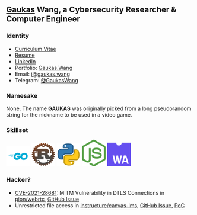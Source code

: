 ## [Gaukas](https://github.com/Gaukas) Wang, a Cybersecurity Researcher & Computer Engineer

<!--[![Gaukas's GitHub stats](https://github-readme-stats.vercel.app/api?username=gaukas)](https://github.com/anuraghazra/github-readme-stats)-->

### Identity 
- [Curriculum Vitae](https://gauk.as/cv)  
- [Resume](https://gauk.as/resume) 
- [LinkedIn](https://www.linkedin.com/in/gaukaswang/)
- Portfolio: [Gaukas.Wang](https://gaukas.wang) 
- Email: [i@gaukas.wang](mailto:i@gaukas.wang)
- Telegram: [@GaukasWang](https://t.me/GaukasWang) 


### Namesake
None. The name **GAUKAS** was originally picked from a long pseudorandom string for the nickname to be used in a video game. 

### Skillset
[<img src="https://raw.githubusercontent.com/gaukas/gaukas/master/profile/images/logo_go.png" width="64"/>](https://go.dev/)
[<img src="https://raw.githubusercontent.com/gaukas/gaukas/master/profile/images/logo_rust.png" width="64"/>](https://www.rust-lang.org/)
[<img src="https://raw.githubusercontent.com/gaukas/gaukas/master/profile/images/logo_python.png" width="64"/>](https://www.python.org/)
[<img src="https://raw.githubusercontent.com/gaukas/gaukas/master/profile/images/logo_nodejs.png" width="64"/>](https://nodejs.org/)
[<img src="https://raw.githubusercontent.com/gaukas/gaukas/master/profile/images/logo_wasm.png" width="64"/>](https://webassembly.org/)

### Hacker?
- [CVE-2021-28681](https://cve.mitre.org/cgi-bin/cvename.cgi?name=CVE-2021-28681): MITM Vulnerability in DTLS Connections in [pion/webrtc](https://github.com/pion/webrtc), [GitHub Issue](https://github.com/pion/webrtc/issues/1708)
- Unrestricted file access in [instructure/canvas-lms](https://github.com/instructure/canvas-lms), [GitHub Issue](https://github.com/instructure/canvas-lms/issues/1905), [PoC](https://github.com/Gaukas/instructure-canvas-file-oracle)
